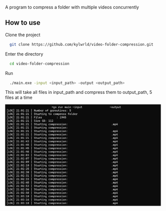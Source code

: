 A program to compress a folder with multiple videos concurrently

## How to use

Clone the project

```bash
  git clone https://github.com/kylwrld/video-folder-compression.git
```

Enter the directory

```bash
  cd video-folder-compression
```

Run

```bash
  ./main.exe -input <input_path> -output <output_path>
```

This will take all files in input_path and compress them to output_path, 5 files at a time

![example](https://github.com/kylwrld/video-folder-compression/blob/master/images/example.png?raw=true)
